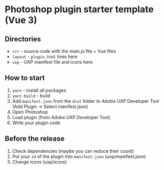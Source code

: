# Photoshop plugin starter template (Vue 3)

## Directories
* ```src``` - source code with the main.js file + Vue files
* ```layout``` - ```plugin.html``` lives here
* ```uxp``` - UXP manifest file and icons here

## How to start
1. ```yarn``` - install all packages
2. ```yarn build``` - build 
3. Add ```manifest.json``` from the ```dist``` folder to Adobe UXP Developer Tool (Add Plugin -> Select manifest.json)
4. Open Photoshop
5. Load plugin (from Adobe UXP Developer Tool)
6. Write your plugin code

## Before the release
1. Check dependencies (maybe you can reduce their count)
2. Put your ```id``` of the plugin into ```manifest.json``` (uxp/manifest.json)
3. Change icons (uxp/icons)
